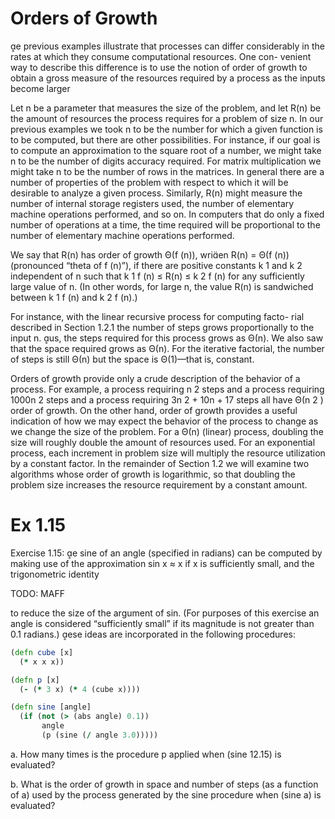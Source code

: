 # Orders of Growth
e previous examples illustrate that processes can differ considerably
in the rates at which they consume computational resources. One con-
venient way to describe this difference is to use the notion of order of
growth to obtain a gross measure of the resources required by a process
as the inputs become larger

Let n be a parameter that measures the size of the problem, and let
R(n) be the amount of resources the process requires for a problem of
size n. In our previous examples we took n to be the number for which
a given function is to be computed, but there are other possibilities. For
instance, if our goal is to compute an approximation to the square root of
a number, we might take n to be the number of digits accuracy required.
For matrix multiplication we might take n to be the number of rows in
the matrices. In general there are a number of properties of the problem
with respect to which it will be desirable to analyze a given process.
Similarly, R(n) might measure the number of internal storage registers
used, the number of elementary machine operations performed, and so
on. In computers that do only a fixed number of operations at a time, the
time required will be proportional to the number of elementary machine
operations performed.

We say that R(n) has order of growth Θ(f (n)), wrien R(n) = Θ(f (n))
(pronounced “theta of f (n)”), if there are positive constants k 1 and k 2
independent of n such that k 1 f (n) ≤ R(n) ≤ k 2 f (n) for any sufficiently
large value of n. (In other words, for large n, the value R(n) is sandwiched
between k 1 f (n) and k 2 f (n).)

For instance, with the linear recursive process for computing facto-
rial described in Section 1.2.1 the number of steps grows proportionally
to the input n. us, the steps required for this process grows as Θ(n).
We also saw that the space required grows as Θ(n). For the iterative
factorial, the number of steps is still Θ(n) but the space is Θ(1)—that
is, constant.

Orders of growth provide only a crude description of the behavior
of a process. For example, a process requiring n 2 steps and a process
requiring 1000n 2 steps and a process requiring 3n 2 + 10n + 17 steps all
have Θ(n 2 ) order of growth. On the other hand, order of growth provides
a useful indication of how we may expect the behavior of the process to
change as we change the size of the problem. For a Θ(n) (linear) process,
doubling the size will roughly double the amount of resources used. For
an exponential process, each increment in problem size will multiply the
resource utilization by a constant factor. In the remainder of Section 1.2
we will examine two algorithms whose order of growth is logarithmic,
so that doubling the problem size increases the resource requirement
by a constant amount.

# Ex 1.15
Exercise 1.15: e sine of an angle (specified in radians)
can be computed by making use of the approximation sin x ≈ x
if x is sufficiently small, and the trigonometric identity

TODO: MAFF

to reduce the size of the argument of sin. (For purposes of
this exercise an angle is considered “sufficiently small” if its
magnitude is not greater than 0.1 radians.) ese ideas are
incorporated in the following procedures:

```clojure
(defn cube [x]
  (* x x x))

(defn p [x]
  (- (* 3 x) (* 4 (cube x))))

(defn sine [angle]
  (if (not (> (abs angle) 0.1))
       angle
       (p (sine (/ angle 3.0)))))
```

a. How many times is the procedure p applied when (sine
12.15) is evaluated?

b. What is the order of growth in space and number of
steps (as a function of a) used by the process generated
by the sine procedure when (sine a) is evaluated?
